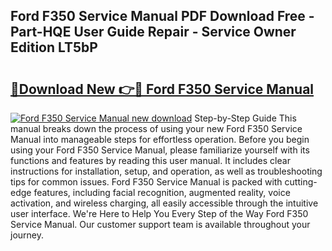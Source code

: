 ## Ford F350 Service Manual PDF Download Free - Part-HQE User Guide Repair - Service Owner Edition LT5bP

# <h2><a href="http://bc30077.oget.top/?id=Ford+F350+Service+Manual">🔗Download New 👉🔴 Ford F350 Service Manual</a></h2>

[![Ford F350 Service Manual new download](https://i.imgur.com/5g1atiW.png)](http://bc30077.oget.top/?id=Ford+F350+Service+Manual)
Step-by-Step Guide This manual breaks down the process of using your new Ford F350 Service Manual into manageable steps for effortless operation. Before you begin using your Ford F350 Service Manual, please familiarize yourself with its functions and features by reading this user manual. It includes clear instructions for installation, setup, and operation, as well as troubleshooting tips for common issues. Ford F350 Service Manual is packed with cutting-edge features, including facial recognition, augmented reality, voice activation, and wireless charging, all easily accessible through the intuitive user interface. We're Here to Help You Every Step of the Way Ford F350 Service Manual. Our customer support team is available throughout your journey.
